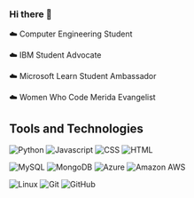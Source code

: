 ### Hi there 👋


☁️ Computer Engineering Student

☁️ IBM Student Advocate

☁️ Microsoft Learn Student Ambassador

☁️ Women Who Code Merida Evangelist


## Tools and Technologies

![Python](https://img.shields.io/badge/-Python-333?logo=python)
![Javascript](https://img.shields.io/badge/-Javascript-333?logo=javascript)
![CSS](https://img.shields.io/badge/-CSS-333?logo=css3)
![HTML](https://img.shields.io/badge/-HTML-333?logo=html5)

![MySQL](https://img.shields.io/badge/-MySQL-333?logo=mysql)
![MongoDB](https://img.shields.io/badge/-MongoDB-333?logo=mongodb)
![Azure](https://img.shields.io/badge/-Azure-333?logo=microsoftazure)
![Amazon AWS](https://img.shields.io/badge/-Amazon%20AWS-333?logo=amazonaws)

![Linux](https://img.shields.io/badge/-Linux-333?logo=linux)
![Git](https://img.shields.io/badge/-Git-333?logo=git)
![GitHub](https://img.shields.io/badge/-GitHub-333?logo=github)

<!--
**jona866/jona866** is a ✨ _special_ ✨ repository because its `README.md` (this file) appears on your GitHub profile.

Here are some ideas to get you started:

- 🔭 I’m currently working on ...
- 🌱 I’m currently learning ...
- 👯 I’m looking to collaborate on ...
- 🤔 I’m looking for help with ...
- 💬 Ask me about ...
- 📫 How to reach me: ...
- 😄 Pronouns: ...
- ⚡ Fun fact: ...

![Bootstrap](https://img.shields.io/badge/-Bootstrap-333?logo=bootstrap)
![Figma](https://img.shields.io/badge/-Figma-333?logo=figma)
![Angular](https://img.shields.io/badge/-Angular-333?logo=angular)
![VueJS](https://img.shields.io/badge/-VueJs-333?logo=vue.js)
![NodeJS](https://img.shields.io/badge/-Node.Js-333?logo=node.js)


-->
